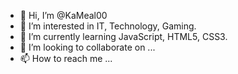 - 👋 Hi, I’m @KaMeal00
- 👀 I’m interested in IT, Technology, Gaming.
- 🌱 I’m currently learning JavaScript, HTML5, CSS3.
- 💞️ I’m looking to collaborate on ...
- 📫 How to reach me ...

<!---
KaMeal00/KaMeal00 is a ✨ special ✨ repository because its `README.md` (this file) appears on your GitHub profile.
You can click the Preview link to take a look at your changes.
--->

